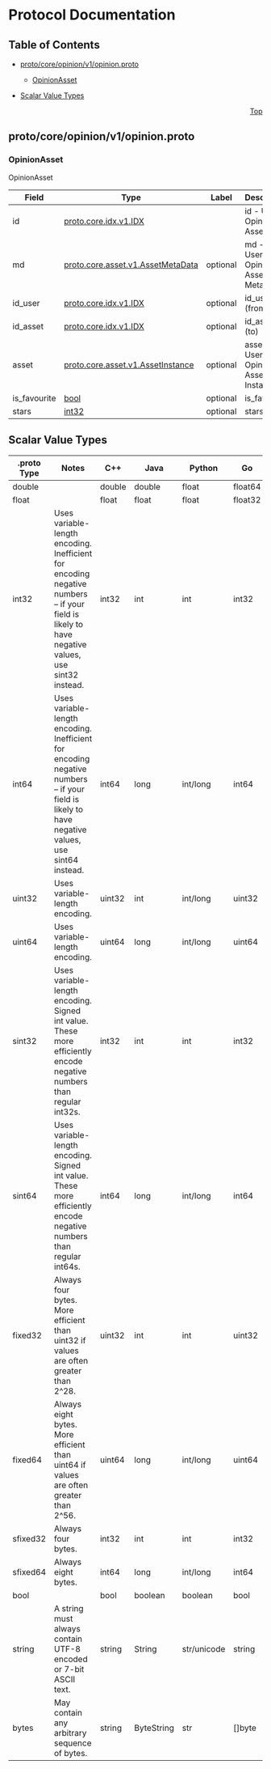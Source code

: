 # Protocol Documentation
<a name="top"></a>

## Table of Contents

- [proto/core/opinion/v1/opinion.proto](#proto_core_opinion_v1_opinion-proto)
    - [OpinionAsset](#proto-core-opinion-v1-OpinionAsset)
  
- [Scalar Value Types](#scalar-value-types)



<a name="proto_core_opinion_v1_opinion-proto"></a>
<p align="right"><a href="#top">Top</a></p>

## proto/core/opinion/v1/opinion.proto



<a name="proto-core-opinion-v1-OpinionAsset"></a>

### OpinionAsset
OpinionAsset


| Field | Type | Label | Description |
| ----- | ---- | ----- | ----------- |
| id | [proto.core.idx.v1.IDX](#proto-core-idx-v1-IDX) |  | id - User&#39;s Opinion Asset |
| md | [proto.core.asset.v1.AssetMetaData](#proto-core-asset-v1-AssetMetaData) | optional | md - User&#39;s Opinion Asset MetaData |
| id_user | [proto.core.idx.v1.IDX](#proto-core-idx-v1-IDX) | optional | id_user (from) |
| id_asset | [proto.core.idx.v1.IDX](#proto-core-idx-v1-IDX) | optional | id_asset (to) |
| asset | [proto.core.asset.v1.AssetInstance](#proto-core-asset-v1-AssetInstance) | optional | asset - User&#39;s Opinion Asset Instance |
| is_favourite | [bool](#bool) | optional | is_favourite |
| stars | [int32](#int32) | optional | stars |





 

 

 

 



## Scalar Value Types

| .proto Type | Notes | C++ | Java | Python | Go | C# | PHP | Ruby |
| ----------- | ----- | --- | ---- | ------ | -- | -- | --- | ---- |
| <a name="double" /> double |  | double | double | float | float64 | double | float | Float |
| <a name="float" /> float |  | float | float | float | float32 | float | float | Float |
| <a name="int32" /> int32 | Uses variable-length encoding. Inefficient for encoding negative numbers – if your field is likely to have negative values, use sint32 instead. | int32 | int | int | int32 | int | integer | Bignum or Fixnum (as required) |
| <a name="int64" /> int64 | Uses variable-length encoding. Inefficient for encoding negative numbers – if your field is likely to have negative values, use sint64 instead. | int64 | long | int/long | int64 | long | integer/string | Bignum |
| <a name="uint32" /> uint32 | Uses variable-length encoding. | uint32 | int | int/long | uint32 | uint | integer | Bignum or Fixnum (as required) |
| <a name="uint64" /> uint64 | Uses variable-length encoding. | uint64 | long | int/long | uint64 | ulong | integer/string | Bignum or Fixnum (as required) |
| <a name="sint32" /> sint32 | Uses variable-length encoding. Signed int value. These more efficiently encode negative numbers than regular int32s. | int32 | int | int | int32 | int | integer | Bignum or Fixnum (as required) |
| <a name="sint64" /> sint64 | Uses variable-length encoding. Signed int value. These more efficiently encode negative numbers than regular int64s. | int64 | long | int/long | int64 | long | integer/string | Bignum |
| <a name="fixed32" /> fixed32 | Always four bytes. More efficient than uint32 if values are often greater than 2^28. | uint32 | int | int | uint32 | uint | integer | Bignum or Fixnum (as required) |
| <a name="fixed64" /> fixed64 | Always eight bytes. More efficient than uint64 if values are often greater than 2^56. | uint64 | long | int/long | uint64 | ulong | integer/string | Bignum |
| <a name="sfixed32" /> sfixed32 | Always four bytes. | int32 | int | int | int32 | int | integer | Bignum or Fixnum (as required) |
| <a name="sfixed64" /> sfixed64 | Always eight bytes. | int64 | long | int/long | int64 | long | integer/string | Bignum |
| <a name="bool" /> bool |  | bool | boolean | boolean | bool | bool | boolean | TrueClass/FalseClass |
| <a name="string" /> string | A string must always contain UTF-8 encoded or 7-bit ASCII text. | string | String | str/unicode | string | string | string | String (UTF-8) |
| <a name="bytes" /> bytes | May contain any arbitrary sequence of bytes. | string | ByteString | str | []byte | ByteString | string | String (ASCII-8BIT) |

